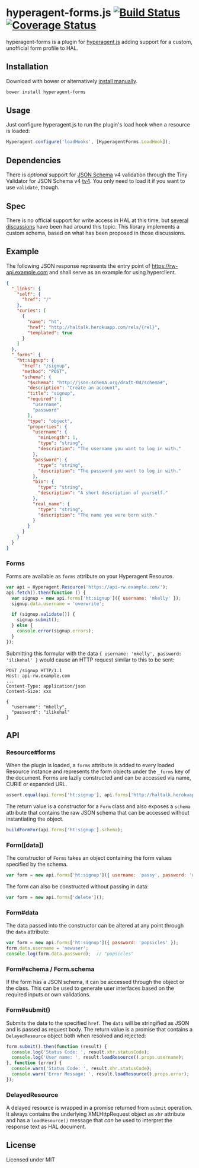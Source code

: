 # hyperagent-forms.js [![Build Status](https://secure.travis-ci.org/weluse/hyperagent-forms.png?branch=master)](https://travis-ci.org/weluse/hyperagent-forms) [![Coverage Status](https://coveralls.io/repos/weluse/hyperagent-forms/badge.png?branch=master)](https://coveralls.io/r/weluse/hyperagent-forms?branch=master)

hyperagent-forms is a plugin for [hyperagent.js](http://weluse.github.io/hyperagent)
adding support for a custom, unofficial form profile to HAL.

## Installation

Download with bower or alternatively
[install manually](http://weluse.github.io/hyperagent-forms/install/).

```bash
bower install hyperagent-forms
```

## Usage

Just configure hyperagent.js to run the plugin's load hook when a resource is
loaded:

```javascript
Hyperagent.configure('loadHooks', [HyperagentForms.LoadHook]);
```

## Dependencies

There is *optional* support for [JSON Schema] v4 validation through the Tiny
Validator for JSON Schema v4 [tv4]. You only need to load it if you want to use
`validate`, though.

  [JSON Schema]: http://json-schema.org/
  [tv4]: https://github.com/geraintluff/tv4

## Spec

There is no official support for write access in HAL at this time, but [several
discussions](https://groups.google.com/forum/#!topic/hal-discuss/mi7qwK18gfw)
have been had around this topic. This library implements a custom schema, based
on what has been proposed in those discussions.

## Example

The following JSON response represents the entry point of
https://rw-api.example.com and shall serve as an example for using hyperclient.

```json
{
  "_links": {
    "self": {
      "href": "/"
    },
    "curies": [
      {
        "name": "ht",
        "href": "http://haltalk.herokuapp.com/rels/{rel}",
        "templated": true
      }
    ]
  },
  "_forms": {
    "ht:signup": {
      "href": "/signup",
      "method": "POST",
      "schema": {
        "$schema": "http://json-schema.org/draft-04/schema#",
        "description": "Create an account",
        "title": "signup",
        "required": [
          "username",
          "password"
        ],
        "type": "object",
        "properties": {
          "username": {
            "minLength": 1,
            "type": "string",
            "description": "The username you want to log in with."
          },
          "password": {
            "type": "string",
            "description": "The password you want to log in with."
          },
          "bio": {
            "type": "string",
            "description": "A short description of yourself."
          },
          "real_name": {
            "type": "string",
            "description": "The name you were born with."
          }
        }
      }
    }
  }
}
```

### Forms

Forms are available as `forms` attribute on your Hyperagent Resource.

```javascript
var api = Hyperagent.Resource('https://api-rw.example.com/');
api.fetch().then(function () {
  var signup = new api.forms['ht:signup']({ username: 'mkelly' });
  signup.data.username = 'overwrite';

  if (signup.validate()) {
    signup.submit();
  } else {
    console.error(signup.errors);
  }
});
```

Submitting this formular with the data `{ username: 'mkelly', password:
'ilikehal' }` would cause an HTTP request similar to this to be sent:

```http
POST /signup HTTP/1.1
Host: api-rw.example.com
...
Content-Type: application/json
Content-Size: xxx

{
  "username": "mkelly",
  "password": "ilikehal"
}
```

## API

### Resource#forms

When the plugin is loaded, a `forms` attribute is added to every loaded Resource
instance and represents the form objects under the `_forms` key of the document.
Forms are lazily constructed and can be accessed via name, CURIE or expanded URL.

```javascript
assert.equal(api.forms['ht:signup'], api.forms['http://haltalk.herokuapp.com/rels/signup']);
```

The return value is a constructor for a `Form` class and also exposes a `schema`
attribute that contains the raw JSON schema that can be accessed without
instantiating the object.

```javascript
buildFormFor(api.forms['ht:signup'].schema);
```

### Form([data])

The constructor of `Forms` takes an object containing the form values
specified by the schema.

```javascript
var form = new api.forms['ht:signup']({ username: 'passy', password: 'unicorns' });
```

The form can also be constructed without passing in data:

```javascript
var form = new api.forms['delete']();
```

### Form#data

The data passed into the constructor can be altered at any point through the
`data` attribute:

```javascript
var form = new api.forms['ht:signup']({ password: 'popsicles' });
form.data.username = 'newuser';
console.log(form.data.password);  // "popsicles"
```

### Form#schema / Form.schema

If the form has a JSON schema, it can be accessed through the object or the
class. This can be used to generate user interfaces based on the required
inputs or own validations.


### Form#submit()

Submits the data to the specified `href`. The `data` will be stringified as JSON
and is passed as request body. The return value is a promise that contains a
`DelayedResource` object both when resolved and rejected:

```javascript
form.submit().then(function (result) {
  console.log('Status Code: ', result.xhr.statusCode);
  console.log('User name: ', result.loadResource().props.username);
}, function (error) {
  console.warn('Status Code: ', result.xhr.statusCode);
  console.warn('Error Message: ', result.loadResource().props.error);
});
```

### DelayedResource

A delayed resource is wrapped in a promise returned from `submit` operation. It
always contains the underlying XMLHttpRequest object as `xhr` attribute and has
a `loadResource()` message that *can* be used to interpret the response text as
HAL document.

## License

Licensed under MIT
